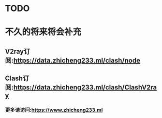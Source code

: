 # TODO
# 不久的将来将会补充
## V2ray订阅:https://data.zhicheng233.ml/clash/node
## Clash订阅:https://data.zhicheng233.ml/clash/ClashV2ray
### 更多请访问:https://www.zhicheng233.ml